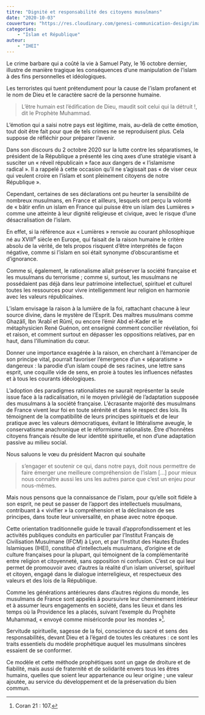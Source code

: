 ```yaml
---
titre: "Dignité et responsabilité des citoyens musulmans"
date: "2020-10-03"
couverture: "https://res.cloudinary.com/genesi-communication-design/image/upload/v1604586239/ihei/couvertures/islam-et-republique-1_fsdqhx.jpg"
categories: 
	- "Islam et République"
auteur: 
	- "IHEI"
---
```


Le crime barbare qui a coûté la vie à Samuel Paty, le 16 octobre dernier, illustre de manière tragique les conséquences d’une manipulation de l’islam à des fins personnelles et idéologiques. 

Les terroristes qui tuent prétendument pour la cause de l’islam profanent et le nom de Dieu et le caractère sacré de la personne humaine. 

> L’être humain est l’édification de Dieu, maudit soit celui qui la détruit&nbsp;!, dit le Prophète Muhammad. 

L’émotion qui a saisi notre pays est légitime, mais, au-delà de cette émotion, tout doit être fait pour que de tels crimes ne se reproduisent plus. Cela suppose de réfléchir pour préparer l’avenir. 

Dans son discours du 2 octobre 2020 sur la lutte contre les séparatismes, le président de la République a présenté les cinq axes d’une stratégie visant à susciter un «&nbsp;réveil républicain&nbsp;» face aux dangers de «&nbsp;l’islamisme radical&nbsp;». Il a rappelé à cette occasion qu’il ne s’agissait pas «&nbsp;de viser ceux qui veulent croire en l’islam et sont pleinement citoyens de notre République&nbsp;». 

Cependant, certaines de ses déclarations ont pu heurter la sensibilité de nombreux musulmans, en France et ailleurs, lesquels ont perçu la volonté de «&nbsp;bâtir enfin un islam en France qui puisse être un islam des Lumières&nbsp;» comme une atteinte à leur dignité religieuse et civique, avec le risque d’une désacralisation de l’islam. 

En effet, si la référence aux «&nbsp;Lumières&nbsp;» renvoie au courant philosophique né au XVIII<sup>e</sup> siècle en Europe, qui faisait de la raison humaine le critère absolu de la vérité, de tels propos risquent d’être interprétés de façon négative, comme si l’islam en soi était synonyme d’obscurantisme et d’ignorance. 

Comme si, également, le rationalisme allait préserver la société française et les musulmans du terrorisme&nbsp;; comme si, surtout, les musulmans ne possédaient pas déjà dans leur patrimoine intellectuel, spirituel et culturel toutes les ressources pour vivre intelligemment leur religion en harmonie avec les valeurs républicaines. 

L’islam envisage la raison à la lumière de la foi, rattachant chacune à leur source divine, dans le mystère de l’Esprit. Des maîtres musulmans comme Ghazâlî, Ibn ‘Arabî et Rûmî, ou encore l’émir Abd el-Kader et le métaphysicien René Guénon, ont enseigné comment concilier révélation, foi et raison, et comment surtout en dépasser les oppositions relatives, par en haut, dans l’illumination du c&oelig;ur. 

Donner une importance exagérée à la raison, en cherchant à l’émanciper de son principe vital, pourrait favoriser l’émergence d’un «&nbsp;séparatisme&nbsp;» dangereux&nbsp;: la parodie d’un islam coupé de ses racines, une lettre sans esprit, une coquille vide de sens, en proie à toutes les influences néfastes et à tous les courants idéologiques. 

L’adoption des paradigmes rationalistes ne saurait représenter la seule issue face à la radicalisation, ni le moyen privilégié de l’adaptation supposée des musulmans à la société française. L’écrasante majorité des musulmans de France vivent leur foi en toute sérénité et dans le respect des lois. Ils témoignent de la compatibilité de leurs principes spirituels et de leur pratique avec les valeurs démocratiques, évitant le littéralisme aveugle, le conservatisme anachronique et le réformisme rationaliste. Être d’honnêtes citoyens français résulte de leur identité spirituelle, et non d’une adaptation passive au milieu social. 

Nous saluons le v&oelig;u du président Macron qui souhaite 
> s’engager et soutenir ce qui, dans notre pays, doit nous permettre de faire émerger une meilleure compréhension de l’islam […] pour mieux nous connaître aussi les uns les autres parce que c’est un enjeu pour nous-mêmes.

Mais nous pensons que la connaissance de l’islam, pour qu’elle soit fidèle à son esprit, ne peut se passer de l’apport des intellectuels musulmans, contribuant à «&nbsp;vivifier&nbsp;» la compréhension et la déclinaison de ses principes, dans toute leur universalité, en phase avec notre époque. 

Cette orientation traditionnelle guide le travail d’approfondissement et les activités publiques conduits en particulier par l’Institut Français de Civilisation Musulmane (IFCM) à Lyon, et par l’Institut des Hautes Études Islamiques (IHEI), constitué d’intellectuels musulmans, d’origine et de culture françaises pour la plupart, qui témoignent de la complémentarité entre religion et citoyenneté, sans opposition ni confusion. C’est ce qui leur permet de promouvoir avec d’autres la réalité d’un islam universel, spirituel et citoyen, engagé dans le dialogue interreligieux, et respectueux des valeurs et des lois de la République. 

Comme les générations antérieures dans d’autres régions du monde, les musulmans de France sont appelés à poursuivre leur cheminement intérieur et à assumer leurs engagements en société, dans les lieux et dans les temps où la Providence les a placés, suivant l’exemple du Prophète Muhammad, «&nbsp;envoyé comme miséricorde pour les mondes&nbsp;»[^1]. 

Servitude spirituelle, sagesse de la foi, conscience du sacré et sens des responsabilités, devant Dieu et à l’égard de toutes les créatures&nbsp;: ce sont les traits essentiels du modèle prophétique auquel les musulmans sincères essaient de se conformer. 

Ce modèle et cette méthode prophétiques sont un gage de droiture et de fiabilité, mais aussi de fraternité et de solidarité envers tous les êtres humains, quelles que soient leur appartenance ou leur origine&nbsp;; une valeur ajoutée, au service du développement et de la préservation du bien commun.

[^1]: Coran 21&nbsp;: 107.
